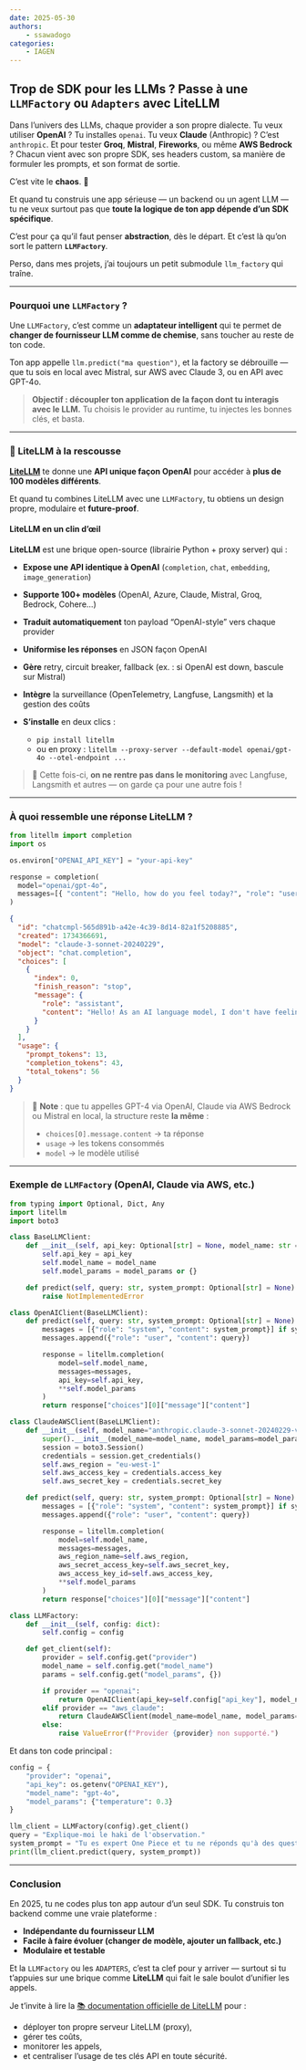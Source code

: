 ```yaml
---
date: 2025-05-30
authors:
    - ssawadogo
categories: 
    - IAGEN
---
```



## Trop de SDK pour les LLMs ? Passe à une `LLMFactory`  ou `Adapters` avec LiteLLM

Dans l’univers des LLMs, chaque provider a son propre dialecte.
Tu veux utiliser **OpenAI** ? Tu installes `openai`.
Tu veux **Claude** (Anthropic) ? C’est `anthropic`.
Et pour tester **Groq**, **Mistral**, **Fireworks**, ou même **AWS Bedrock** ? Chacun vient avec son propre SDK, ses headers custom, sa manière de formuler les prompts, et son format de sortie.

C’est vite le **chaos**. 😤

<!-- more -->

Et quand tu construis une app sérieuse — un backend ou un agent LLM — tu ne veux surtout pas que **toute la logique de ton app dépende d’un SDK spécifique**.

C’est pour ça qu’il faut penser **abstraction**, dès le départ. Et c’est là qu’on sort le pattern **`LLMFactory`**.

Perso, dans mes projets, j’ai toujours un petit submodule `llm_factory` qui traîne.

---

### Pourquoi une `LLMFactory` ?

Une `LLMFactory`, c’est comme un **adaptateur intelligent** qui te permet de **changer de fournisseur LLM comme de chemise**, sans toucher au reste de ton code.

Ton app appelle `llm.predict("ma question")`, et la factory se débrouille — que tu sois en local avec Mistral, sur AWS avec Claude 3, ou en API avec GPT-4o.

> **Objectif : découpler ton application de la façon dont tu interagis avec le LLM.**
> Tu choisis le provider au runtime, tu injectes les bonnes clés, et basta.

---

### 🔌 LiteLLM à la rescousse

**[LiteLLM](https://github.com/BerriAI/litellm)** te donne une **API unique façon OpenAI** pour accéder à **plus de 100 modèles différents**.

Et quand tu combines LiteLLM avec une `LLMFactory`, tu obtiens un design propre, modulaire et **future-proof**.

#### **LiteLLM** en un clin d’œil

**LiteLLM** est une brique open-source (librairie Python + proxy server) qui :

* **Expose une API identique à OpenAI** (`completion`, `chat`, `embedding`, `image_generation`)
* **Supporte 100+ modèles** (OpenAI, Azure, Claude, Mistral, Groq, Bedrock, Cohere…)
* **Traduit automatiquement** ton payload “OpenAI-style” vers chaque provider
* **Uniformise les réponses** en JSON façon OpenAI
* **Gère** retry, circuit breaker, fallback (ex. : si OpenAI est down, bascule sur Mistral)
* **Intègre** la surveillance (OpenTelemetry, Langfuse, Langsmith) et la gestion des coûts
* **S’installe** en deux clics :

  * `pip install litellm`
  * ou en proxy : `litellm --proxy-server --default-model openai/gpt-4o --otel-endpoint ...`

> 🛑 Cette fois-ci, **on ne rentre pas dans le monitoring** avec Langfuse, Langsmith et autres — on garde ça pour une autre fois !

---

### À quoi ressemble une réponse LiteLLM ?

```python
from litellm import completion
import os

os.environ["OPENAI_API_KEY"] = "your-api-key"

response = completion(
  model="openai/gpt-4o",
  messages=[{ "content": "Hello, how do you feel today?", "role": "user" }],
)
```

```json
{
  "id": "chatcmpl-565d891b-a42e-4c39-8d14-82a1f5208885",
  "created": 1734366691,
  "model": "claude-3-sonnet-20240229",
  "object": "chat.completion",
  "choices": [
    {
      "index": 0,
      "finish_reason": "stop",
      "message": {
        "role": "assistant",
        "content": "Hello! As an AI language model, I don't have feelings, but I'm operating properly and ready to assist you..."
      }
    }
  ],
  "usage": {
    "prompt_tokens": 13,
    "completion_tokens": 43,
    "total_tokens": 56
  }
}
```

> 📝 **Note** : que tu appelles GPT-4 via OpenAI, Claude via AWS Bedrock ou Mistral en local, la structure reste **la même** :
>
> * `choices[0].message.content` → ta réponse
> * `usage` → les tokens consommés
> * `model` → le modèle utilisé

---

### Exemple de `LLMFactory` (OpenAI, Claude via AWS, etc.)

```python
from typing import Optional, Dict, Any
import litellm
import boto3

class BaseLLMClient:
    def __init__(self, api_key: Optional[str] = None, model_name: str = "", model_params: Optional[Dict[str, Any]] = None):
        self.api_key = api_key
        self.model_name = model_name
        self.model_params = model_params or {}

    def predict(self, query: str, system_prompt: Optional[str] = None) -> str:
        raise NotImplementedError

class OpenAIClient(BaseLLMClient):
    def predict(self, query: str, system_prompt: Optional[str] = None) -> str:
        messages = [{"role": "system", "content": system_prompt}] if system_prompt else []
        messages.append({"role": "user", "content": query})

        response = litellm.completion(
            model=self.model_name,
            messages=messages,
            api_key=self.api_key,
            **self.model_params
        )
        return response["choices"][0]["message"]["content"]

class ClaudeAWSClient(BaseLLMClient):
    def __init__(self, model_name="anthropic.claude-3-sonnet-20240229-v1:0", model_params: Optional[Dict[str, Any]] = None):
        super().__init__(model_name=model_name, model_params=model_params)
        session = boto3.Session()
        credentials = session.get_credentials()
        self.aws_region = "eu-west-1"
        self.aws_access_key = credentials.access_key
        self.aws_secret_key = credentials.secret_key

    def predict(self, query: str, system_prompt: Optional[str] = None) -> str:
        messages = [{"role": "system", "content": system_prompt}] if system_prompt else []
        messages.append({"role": "user", "content": query})

        response = litellm.completion(
            model=self.model_name,
            messages=messages,
            aws_region_name=self.aws_region,
            aws_secret_access_key=self.aws_secret_key,
            aws_access_key_id=self.aws_access_key,
            **self.model_params
        )
        return response["choices"][0]["message"]["content"]

class LLMFactory:
    def __init__(self, config: dict):
        self.config = config

    def get_client(self):
        provider = self.config.get("provider")
        model_name = self.config.get("model_name")
        params = self.config.get("model_params", {})

        if provider == "openai":
            return OpenAIClient(api_key=self.config["api_key"], model_name=model_name, model_params=params)
        elif provider == "aws_claude":
            return ClaudeAWSClient(model_name=model_name, model_params=params)
        else:
            raise ValueError(f"Provider {provider} non supporté.")
```

Et dans ton code principal :

```python
config = {
    "provider": "openai",
    "api_key": os.getenv("OPENAI_KEY"),
    "model_name": "gpt-4o",
    "model_params": {"temperature": 0.3}
}

llm_client = LLMFactory(config).get_client()
query = "Explique-moi le haki de l'observation."
system_prompt = "Tu es expert One Piece et tu ne réponds qu'à des questions sur One Piece. Sois jovial comme Luffy."
print(llm_client.predict(query, system_prompt))
```

---

### Conclusion

En 2025, tu ne codes plus ton app autour d’un seul SDK. Tu construis ton backend comme une vraie plateforme :

+ **Indépendante du fournisseur LLM**
+ **Facile à faire évoluer (changer de modèle, ajouter un fallback, etc.)**
+ **Modulaire et testable**

Et la `LLMFactory` ou les `ADAPTERS`, c’est ta clef pour y arriver — surtout si tu t’appuies sur une brique comme **LiteLLM** qui fait le sale boulot d’unifier les appels.


 Je t’invite à lire la [📚 documentation officielle de LiteLLM](https://github.com/BerriAI/litellm) pour :

* déployer ton propre serveur LiteLLM (proxy),
* gérer tes coûts,
* monitorer les appels,
* et centraliser l’usage de tes clés API en toute sécurité.
